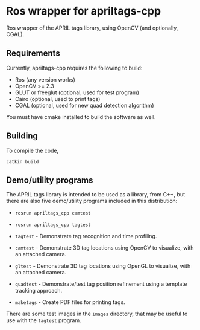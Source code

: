 
Ros wrapper for apriltags-cpp
============

Ros wrapper  of the APRIL tags library, using OpenCV (and optionally, CGAL).



## Requirements


Currently, apriltags-cpp requires the following to build:

  * Ros (any version works)     
  * OpenCV >= 2.3
  * GLUT or freeglut (optional, used for test program)
  * Cairo (optional, used to print tags)
  * CGAL (optional, used for new quad detection algorithm)

You must have cmake installed to build the software as well.

## Building

To compile the code, 

    catkin build    
    

## Demo/utility programs

The APRIL tags library is intended to be used as a library, from C++,
but there are also five demo/utility programs included in this
distribution:

   *    `rosrun apriltags_cpp camtest`
   *    `rosrun apriltags_cpp tagtest`



   *   `tagtest` - Demonstrate tag recognition and time profiling. 
     
   *   `camtest` - Demonstrate 3D tag locations using OpenCV to
       visualize, with an attached camera.

   *   `gltest` - Demonstrate 3D tag locations using OpenGL to
       visualize, with an attached camera.

   *   `quadtest` - Demonstrate/test tag position refinement using
       a template tracking approach.

   *   `maketags` - Create PDF files for printing tags.

There are some test images in the `images` directory, that may be
useful to use with the `tagtest` program.
